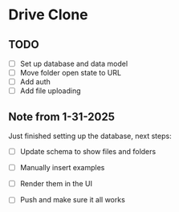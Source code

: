 # Drive Clone

## TODO
- [ ] Set up database and data model
- [ ] Move folder open state to URL
- [ ] Add auth
- [ ] Add file uploading

## Note from 1-31-2025

Just finished setting up the database, next steps:

- [ ] Update schema to show files and folders
- [ ] Manually insert examples
- [ ] Render them in the UI
- [ ] Push and make sure it all works

